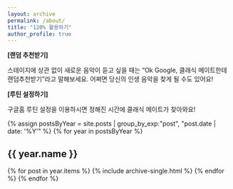 ```yaml
---
layout: archive
permalink: /about/
title: "120% 활용하기"
author_profile: true
---
```


**[랜덤 추천받기]**

스테이지에 상관 없이 새로운 음악이 듣고 싶을 때는 “Ok Google, 클래식 메이트한테 랜덤추천받기”라고 말해보세요. 어쩌면 당신의 인생 음악을 찾게 될 수도 있어요!


**[루틴 설정하기]**

구글홈 루틴 설정을 이용하시면 정해진 시간에 클래식 메이트가 찾아와요!

{% assign postsByYear = site.posts | group_by_exp:"post", "post.date | date: '%Y'"  %}
{% for year in postsByYear %}
  <h2 id="{{ year.name | slugify }}" class="archive__subtitle">{{ year.name }}</h2>
  {% for post in year.items %}
    {% include archive-single.html %}
  {% endfor %}
{% endfor %}